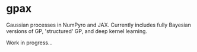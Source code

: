 # gpax
Gaussian processes in NumPyro and JAX. Currently includes fully Bayesian versions of GP, 'structured' GP, and deep kernel learning.

Work in progress...
